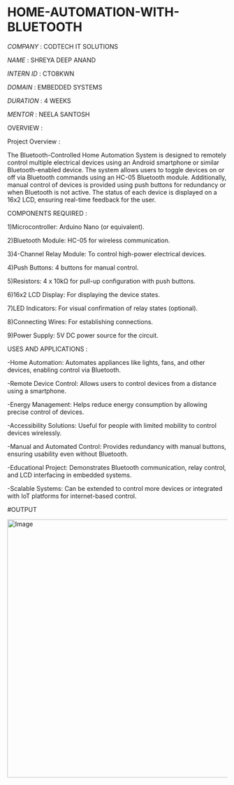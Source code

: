 # HOME-AUTOMATION-WITH-BLUETOOTH

*COMPANY* : CODTECH IT SOLUTIONS

*NAME* : SHREYA DEEP ANAND

*INTERN ID* : CTO8KWN

*DOMAIN* : EMBEDDED SYSTEMS

*DURATION* : 4 WEEKS

*MENTOR* : NEELA SANTOSH


OVERVIEW :

Project Overview :

The Bluetooth-Controlled Home Automation System is designed to remotely control multiple electrical devices using an Android smartphone or similar Bluetooth-enabled device. The system allows users to toggle devices on or off via Bluetooth commands using an HC-05 Bluetooth module. Additionally, manual control of devices is provided using push buttons for redundancy or when Bluetooth is not active. The status of each device is displayed on a 16x2 LCD, ensuring real-time feedback for the user.


COMPONENTS REQUIRED :

1)Microcontroller: Arduino Nano (or equivalent).

2)Bluetooth Module: HC-05 for wireless communication.

3)4-Channel Relay Module: To control high-power electrical devices.

4)Push Buttons: 4 buttons for manual control.

5)Resistors: 4 x 10kΩ for pull-up configuration with push buttons.

6)16x2 LCD Display: For displaying the device states.

7)LED Indicators: For visual confirmation of relay states (optional).

8)Connecting Wires: For establishing connections.

9)Power Supply: 5V DC power source for the circuit.


USES AND APPLICATIONS : 

-Home Automation: Automates appliances like lights, fans, and other devices, enabling control via Bluetooth.

-Remote Device Control: Allows users to control devices from a distance using a smartphone.

-Energy Management: Helps reduce energy consumption by allowing precise control of devices.

-Accessibility Solutions: Useful for people with limited mobility to control devices wirelessly.

-Manual and Automated Control: Provides redundancy with manual buttons, ensuring usability even without Bluetooth.

-Educational Project: Demonstrates Bluetooth communication, relay control, and LCD interfacing in embedded systems.

-Scalable Systems: Can be extended to control more devices or integrated with IoT platforms for internet-based control.


#OUTPUT

<img width="590" alt="Image" src="https://github.com/user-attachments/assets/1049ce04-0f14-45b0-aeca-946c64e3af39" />
